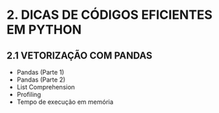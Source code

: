# 2. DICAS DE CÓDIGOS EFICIENTES EM PYTHON
## 2.1 VETORIZAÇÃO COM PANDAS
- Pandas (Parte 1)
- Pandas (Parte 2)
- List Comprehension
- Profiling
- Tempo de execução em memória
